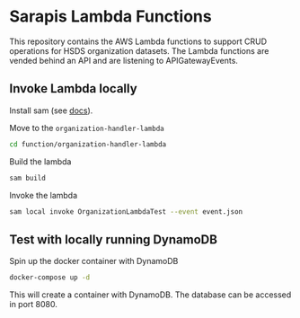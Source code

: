 # Sarapis Lambda Functions
This repository contains the AWS Lambda functions to support CRUD operations for HSDS organization datasets. The Lambda
functions are vended behind an API and are listening to APIGatewayEvents.

## Invoke Lambda locally
Install sam (see [docs](https://docs.aws.amazon.com/serverless-application-model/latest/developerguide/install-sam-cli.html#install-sam-cli-instructions)).

Move to the `organization-handler-lambda`
```bash
cd function/organization-handler-lambda
```
Build the lambda
```bash
sam build
```
Invoke the lambda
```bash
sam local invoke OrganizationLambdaTest --event event.json
```

## Test with locally running DynamoDB
Spin up the docker container with DynamoDB
```bash
docker-compose up -d
```
This will create a container with DynamoDB. The database can be accessed in port 8080.
